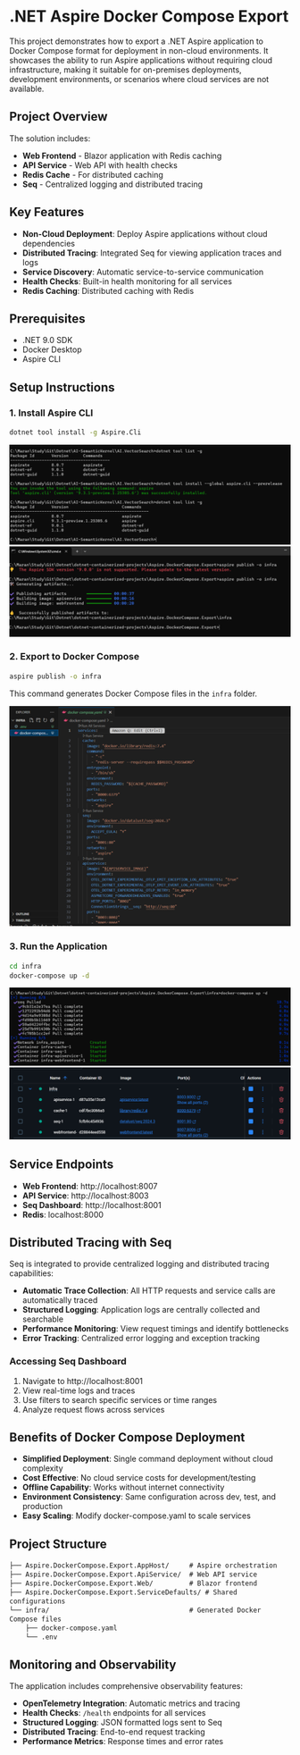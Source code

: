 
# .NET Aspire Docker Compose Export

This project demonstrates how to export a .NET Aspire application to Docker Compose format for deployment in non-cloud environments. It showcases the ability to run Aspire applications without requiring cloud infrastructure, making it suitable for on-premises deployments, development environments, or scenarios where cloud services are not available.

## Project Overview

The solution includes:
- **Web Frontend** - Blazor application with Redis caching
- **API Service** - Web API with health checks
- **Redis Cache** - For distributed caching
- **Seq** - Centralized logging and distributed tracing

## Key Features

- **Non-Cloud Deployment**: Deploy Aspire applications without cloud dependencies
- **Distributed Tracing**: Integrated Seq for viewing application traces and logs
- **Service Discovery**: Automatic service-to-service communication
- **Health Checks**: Built-in health monitoring for all services
- **Redis Caching**: Distributed caching with Redis

## Prerequisites

- .NET 9.0 SDK
- Docker Desktop
- Aspire CLI

## Setup Instructions

### 1. Install Aspire CLI

```bash
dotnet tool install -g Aspire.Cli
```

![install aspire.cli](image.png)
![alt text](image-1.png)

### 2. Export to Docker Compose

```bash
aspire publish -o infra
```

This command generates Docker Compose files in the `infra` folder.

![generated Docker Compose](image-2.png)

### 3. Run the Application

```bash
cd infra
docker-compose up -d
```

![Docker Compose Up](image-3.png)
![Docker Containers](image-4.png)

## Service Endpoints

- **Web Frontend**: http://localhost:8007
- **API Service**: http://localhost:8003
- **Seq Dashboard**: http://localhost:8001
- **Redis**: localhost:8000

## Distributed Tracing with Seq

Seq is integrated to provide centralized logging and distributed tracing capabilities:

- **Automatic Trace Collection**: All HTTP requests and service calls are automatically traced
- **Structured Logging**: Application logs are centrally collected and searchable
- **Performance Monitoring**: View request timings and identify bottlenecks
- **Error Tracking**: Centralized error logging and exception tracking

### Accessing Seq Dashboard

1. Navigate to http://localhost:8001
2. View real-time logs and traces
3. Use filters to search specific services or time ranges
4. Analyze request flows across services

## Benefits of Docker Compose Deployment

- **Simplified Deployment**: Single command deployment without cloud complexity
- **Cost Effective**: No cloud service costs for development/testing
- **Offline Capability**: Works without internet connectivity
- **Environment Consistency**: Same configuration across dev, test, and production
- **Easy Scaling**: Modify docker-compose.yaml to scale services

## Project Structure

```
├── Aspire.DockerCompose.Export.AppHost/     # Aspire orchestration
├── Aspire.DockerCompose.Export.ApiService/  # Web API service
├── Aspire.DockerCompose.Export.Web/         # Blazor frontend
├── Aspire.DockerCompose.Export.ServiceDefaults/ # Shared configurations
└── infra/                                   # Generated Docker Compose files
    ├── docker-compose.yaml
    └── .env
```

## Monitoring and Observability

The application includes comprehensive observability features:

- **OpenTelemetry Integration**: Automatic metrics and tracing
- **Health Checks**: `/health` endpoints for all services
- **Structured Logging**: JSON formatted logs sent to Seq
- **Distributed Tracing**: End-to-end request tracking
- **Performance Metrics**: Response times and error rates

